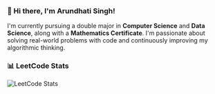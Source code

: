 ### 👋 Hi there, I'm Arundhati Singh!
I'm currently pursuing a double major in **Computer Science** and **Data Science**, along with a **Mathematics Certificate**. I'm passionate about solving real-world problems with code and continuously improving my algorithmic thinking.


### 📊 LeetCode Stats
![LeetCode Stats](https://leetcode-stats-api.herokuapp.com/lolly_171003?theme=dark&show_icons=true&layout=compact)


